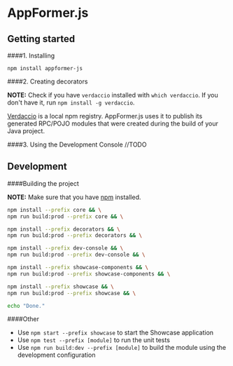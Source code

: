 # AppFormer.js


Getting started
--
####1. Installing
```
npm install appformer-js
```


####2. Creating decorators

**NOTE:** Check if you have `verdaccio` installed with `which verdaccio`. If you don't have it, run `npm install -g verdaccio`.

[Verdaccio]() is a local npm registry. AppFormer.js uses it to publish its generated RPC/POJO modules that were created during the build of your Java project.


####3. Using the Development Console
//TODO


Development
--

####Building the project


**NOTE:** Make sure that you have [npm]() installed.

```bash
npm install --prefix core && \
npm run build:prod --prefix core && \

npm install --prefix decorators && \
npm run build:prod --prefix decorators && \

npm install --prefix dev-console && \
npm run build:prod --prefix dev-console && \

npm install --prefix showcase-components && \
npm run build:prod --prefix showcase-components && \

npm install --prefix showcase && \
npm run build:prod --prefix showcase && \

echo "Done."
```
####Other
- Use `npm start --prefix showcase` to start the Showcase application
- Use `npm test --prefix [module]` to run the unit tests
- Use `npm run build:dev --prefix [module]` to build the module using the development configuration
